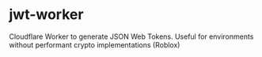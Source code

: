 # jwt-worker
Cloudflare Worker to generate JSON Web Tokens. Useful for environments without performant crypto implementations (Roblox)
